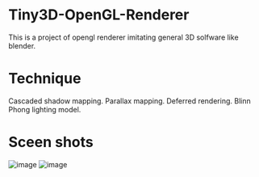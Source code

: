 # Tiny3D-OpenGL-Renderer
This is a project of opengl renderer imitating general 3D solfware like blender.
# Technique
Cascaded shadow mapping.
Parallax mapping.
Deferred rendering.
Blinn Phong lighting model.
# Sceen shots
![image](https://github.com/crystalline02/Tiny3D-OpenGL-Renderer/assets/45896894/e54ed696-bffc-40e8-b8b3-49dc0012001b)
![image](https://github.com/crystalline02/Tiny3D-OpenGL-Renderer/assets/45896894/efa441a1-2fc5-42c9-82a1-ecd89721309a)
